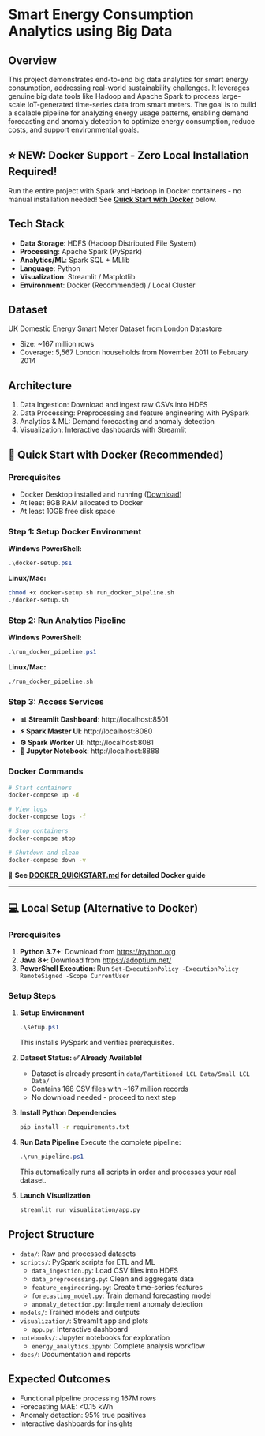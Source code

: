# Smart Energy Consumption Analytics using Big Data

## Overview
This project demonstrates end-to-end big data analytics for smart energy consumption, addressing real-world sustainability challenges. It leverages genuine big data tools like Hadoop and Apache Spark to process large-scale IoT-generated time-series data from smart meters. The goal is to build a scalable pipeline for analyzing energy usage patterns, enabling demand forecasting and anomaly detection to optimize energy consumption, reduce costs, and support environmental goals.

## ⭐ NEW: Docker Support - Zero Local Installation Required!
Run the entire project with Spark and Hadoop in Docker containers - no manual installation needed!
See **[Quick Start with Docker](#-quick-start-with-docker-recommended)** below.

## Tech Stack
- **Data Storage**: HDFS (Hadoop Distributed File System)
- **Processing**: Apache Spark (PySpark)
- **Analytics/ML**: Spark SQL + MLlib
- **Language**: Python
- **Visualization**: Streamlit / Matplotlib
- **Environment**: Docker (Recommended) / Local Cluster

## Dataset
UK Domestic Energy Smart Meter Dataset from London Datastore
- Size: ~167 million rows
- Coverage: 5,567 London households from November 2011 to February 2014

## Architecture
1. Data Ingestion: Download and ingest raw CSVs into HDFS
2. Data Processing: Preprocessing and feature engineering with PySpark
3. Analytics & ML: Demand forecasting and anomaly detection
4. Visualization: Interactive dashboards with Streamlit

## 🐳 Quick Start with Docker (Recommended)

### Prerequisites
- Docker Desktop installed and running ([Download](https://www.docker.com/products/docker-desktop))
- At least 8GB RAM allocated to Docker
- At least 10GB free disk space

### Step 1: Setup Docker Environment
**Windows PowerShell:**
```powershell
.\docker-setup.ps1
```

**Linux/Mac:**
```bash
chmod +x docker-setup.sh run_docker_pipeline.sh
./docker-setup.sh
```

### Step 2: Run Analytics Pipeline
**Windows PowerShell:**
```powershell
.\run_docker_pipeline.ps1
```

**Linux/Mac:**
```bash
./run_docker_pipeline.sh
```

### Step 3: Access Services
- **📊 Streamlit Dashboard**: http://localhost:8501
- **⚡ Spark Master UI**: http://localhost:8080
- **⚙️ Spark Worker UI**: http://localhost:8081
- **📓 Jupyter Notebook**: http://localhost:8888

### Docker Commands
```bash
# Start containers
docker-compose up -d

# View logs
docker-compose logs -f

# Stop containers
docker-compose stop

# Shutdown and clean
docker-compose down -v
```

📖 **See [DOCKER_QUICKSTART.md](DOCKER_QUICKSTART.md) for detailed Docker guide**

---

## 💻 Local Setup (Alternative to Docker)

### Prerequisites
1. **Python 3.7+**: Download from https://python.org
2. **Java 8+**: Download from https://adoptium.net/
3. **PowerShell Execution**: Run `Set-ExecutionPolicy -ExecutionPolicy RemoteSigned -Scope CurrentUser`

### Setup Steps

1. **Setup Environment**
   ```powershell
   .\setup.ps1
   ```
   This installs PySpark and verifies prerequisites.

2. **Dataset Status: ✅ Already Available!**
   - Dataset is already present in `data/Partitioned LCL Data/Small LCL Data/`
   - Contains 168 CSV files with ~167 million records
   - No download needed - proceed to next step

3. **Install Python Dependencies**
   ```bash
   pip install -r requirements.txt
   ```

4. **Run Data Pipeline**
   Execute the complete pipeline:
   ```powershell
   .\run_pipeline.ps1
   ```
   This automatically runs all scripts in order and processes your real dataset.

5. **Launch Visualization**
   ```bash
   streamlit run visualization/app.py
   ```

## Project Structure
- `data/`: Raw and processed datasets
- `scripts/`: PySpark scripts for ETL and ML
  - `data_ingestion.py`: Load CSV files into HDFS
  - `data_preprocessing.py`: Clean and aggregate data
  - `feature_engineering.py`: Create time-series features
  - `forecasting_model.py`: Train demand forecasting model
  - `anomaly_detection.py`: Implement anomaly detection
- `models/`: Trained models and outputs
- `visualization/`: Streamlit app and plots
  - `app.py`: Interactive dashboard
- `notebooks/`: Jupyter notebooks for exploration
  - `energy_analytics.ipynb`: Complete analysis workflow
- `docs/`: Documentation and reports

## Expected Outcomes
- Functional pipeline processing 167M rows
- Forecasting MAE: <0.15 kWh
- Anomaly detection: 95% true positives
- Interactive dashboards for insights